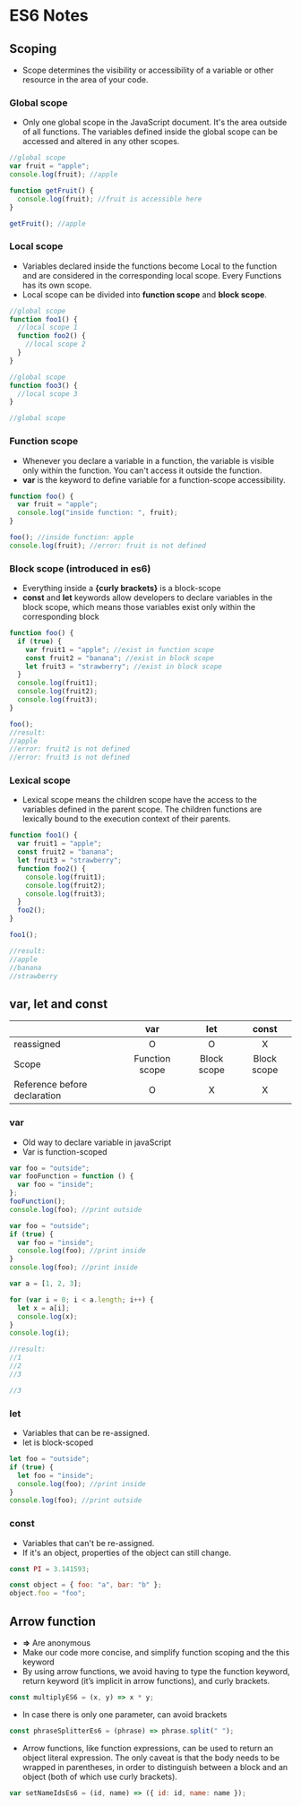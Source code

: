 # ES6 Notes

## Scoping

- Scope determines the visibility or accessibility of a variable or other resource in the area of your code.

### Global scope

- Only one global scope in the JavaScript document. It's the area outside of all functions. The variables defined inside the global scope can be accessed and altered in any other scopes.

```javascript
//global scope
var fruit = "apple";
console.log(fruit); //apple

function getFruit() {
  console.log(fruit); //fruit is accessible here
}

getFruit(); //apple
```

### Local scope

- Variables declared inside the functions become Local to the function and are considered in the corresponding local scope. Every Functions has its own scope.
- Local scope can be divided into **function scope** and **block scope**.

```javascript
//global scope
function foo1() {
  //local scope 1
  function foo2() {
    //local scope 2
  }
}

//global scope
function foo3() {
  //local scope 3
}

//global scope
```

### Function scope

- Whenever you declare a variable in a function, the variable is visible only within the function. You can't access it outside the function.
- **var** is the keyword to define variable for a function-scope accessibility.

```javascript
function foo() {
  var fruit = "apple";
  console.log("inside function: ", fruit);
}

foo(); //inside function: apple
console.log(fruit); //error: fruit is not defined
```

### Block scope (introduced in es6)

- Everything inside a **{curly brackets}** is a block-scope
- **const** and **let** keywords allow developers to declare variables in the block scope, which means those variables exist only within the corresponding block

```javascript
function foo() {
  if (true) {
    var fruit1 = "apple"; //exist in function scope
    const fruit2 = "banana"; //exist in block scope
    let fruit3 = "strawberry"; //exist in block scope
  }
  console.log(fruit1);
  console.log(fruit2);
  console.log(fruit3);
}

foo();
//result:
//apple
//error: fruit2 is not defined
//error: fruit3 is not defined
```

### Lexical scope

- Lexical scope means the children scope have the access to the variables defined in the parent scope. The children functions are lexically bound to the execution context of their parents.

```javascript
function foo1() {
  var fruit1 = "apple";
  const fruit2 = "banana";
  let fruit3 = "strawberry";
  function foo2() {
    console.log(fruit1);
    console.log(fruit2);
    console.log(fruit3);
  }
  foo2();
}

foo1();

//result:
//apple
//banana
//strawberry
```

## var, let and const

|                              |      var       |     let     |    const    |
| ---------------------------- | :------------: | :---------: | :---------: |
| reassigned                   |       O        |      O      |      X      |
| Scope                        | Function scope | Block scope | Block scope |
| Reference before declaration |       O        |      X      |      X      |

### var

- Old way to declare variable in javaScript
- Var is function-scoped

```javascript
var foo = "outside";
var fooFunction = function () {
  var foo = "inside";
};
fooFunction();
console.log(foo); //print outside
```

```javascript
var foo = "outside";
if (true) {
  var foo = "inside";
  console.log(foo); //print inside
}
console.log(foo); //print inside
```

```javascript
var a = [1, 2, 3];

for (var i = 0; i < a.length; i++) {
  let x = a[i];
  console.log(x);
}
console.log(i);

//result:
//1
//2
//3

//3
```

### let

- Variables that can be re-assigned.
- let is block-scoped

```javascript
let foo = "outside";
if (true) {
  let foo = "inside";
  console.log(foo); //print inside
}
console.log(foo); //print outside
```

### const

- Variables that can't be re-assigned.
- If it's an object, properties of the object can still change.

```javascript
const PI = 3.141593;
```

```javascript
const object = { foo: "a", bar: "b" };
object.foo = "foo";
```

## Arrow function

- **=>** Are anonymous
- Make our code more concise, and simplify function scoping and the this keyword
- By using arrow functions, we avoid having to type the function keyword, return keyword (it’s implicit in arrow functions), and curly brackets.

```javascript
const multiplyES6 = (x, y) => x * y;
```

- In case there is only one parameter, can avoid brackets

```javascript
const phraseSplitterEs6 = (phrase) => phrase.split(" ");
```

- Arrow functions, like function expressions, can be used to return an object literal expression. The only caveat is that the body needs to be wrapped in parentheses, in order to distinguish between a block and an object (both of which use curly brackets).

```javascript
var setNameIdsEs6 = (id, name) => ({ id: id, name: name });
```

```javascript
```
